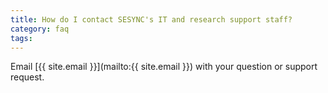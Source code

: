 ```yaml
---
title: How do I contact SESYNC's IT and research support staff?
category: faq
tags:
---
```



Email [{{ site.email }}](mailto:{{ site.email }}) with your question or support request.
